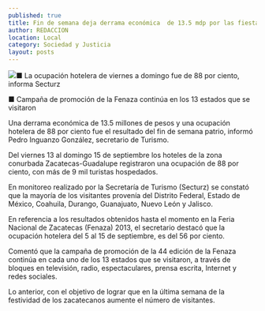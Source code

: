 ```yaml
---
published: true
title: Fin de semana deja derrama económica  de 13.5 mdp por las fiestas patrias
author: REDACCION
location: Local
category: Sociedad y Justicia
layout: posts
---
```


![](http://i.imgur.com/T9AMlS0m.jpg)■ La ocupación hotelera de viernes a domingo fue de 88 por ciento, informa Secturz 

■ Campaña de promoción de la Fenaza continúa en los 13 estados que se visitaron

Una derrama económica de 13.5 millones de pesos y una ocupación hotelera de 88 por ciento fue el resultado del fin de semana patrio, informó Pedro Inguanzo González, secretario de Turismo.

Del viernes 13 al domingo 15 de septiembre los hoteles de la zona conurbada Zacatecas-Guadalupe registraron una ocupación de 88 por ciento, con más de 9 mil turistas hospedados.

En monitoreo realizado por la Secretaría de Turismo (Secturz) se constató que la mayoría de los visitantes provenía del Distrito Federal, Estado de México, Coahuila, Durango, Guanajuato, Nuevo León y  Jalisco.

En referencia a los resultados obtenidos hasta el momento en la Feria Nacional de Zacatecas (Fenaza) 2013, el secretario destacó que la ocupación hotelera del 5 al 15 de septiembre, es del 56 por ciento.

Comentó que la campaña de promoción de la 44 edición de la Fenaza continúa en cada uno de los 13 estados que se visitaron, a través de bloques en televisión, radio, espectaculares, prensa escrita, Internet y redes sociales.

Lo anterior, con el objetivo de lograr que en la última semana de la festividad de los zacatecanos aumente el número de visitantes.
